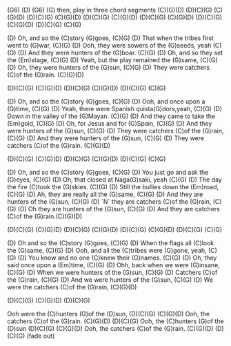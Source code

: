 (G6) (D) (G6)  (G) then, play in three chord segments
(C)(G)(D) (D)(C)(G) (C)(G)(D) (D)(C)(G)
(C)(G)(D) (D)(C)(G) (C)(G)(D) (D)(C)(G)
(C)(G)(D) (D)(C)(G) (C)(G)(D) (D)(C)(G)
(C)(G)

(D) Oh, and so the (C)story (G)goes, (C)(G)
(D) That when the tribes first went to (G)war, (C)(G)
(D) Ooh, they were sowers of the (G)seeds, yeah (C)(G)
(D) And they were hunters of the (G)boar. (C)(G)
(D) Oh, and so they set the (Em)stage, (C)(G)
(D) Yeah, but the play remained the (G)same, (C)(G)
(D) Oh, they were hunters of the (G)sun, (C)(G)
(D) They were catchers (C)of the (G)rain. (C)(G)(D) 

(D)(C)(G) (C)(G)(D) (D)(C)(G) (C)(G)(D) (D)(C)(G) (C)(G)

(D) Oh, and so the (C)story (G)goes, (C)(G)
(D) Ooh, and once upon a (G)time, (C)(G) 
(D) Yeah, there were Spanish quista(G)dors,yeah, (C)(G)
(D) Down in the valley of the (G)Mayan. (C)(G)
(D) And they came to take the (Em)gold, (C)(G)
(D) Oh, for Jesus and for (G)Spain, (C)(G)
(D) And they were hunters of the (G)sun, (C)(G)
(D) They were catchers (C)of the (G)rain, (C)(G)
(D) And they were hunters of the (G)sun, (C)(G)
(D) They were catchers (C)of the (G)rain. (C)(G)(D)

(D)(C)(G) (C)(G)(D) (D)(C)(G) (C)(G)(D) (D)(C)(G) (C)(G)

(D) Oh, and so the (C)story (G)goes, (C)(G)
(D) You just go and ask the (G)eyes, (C)(G)
(D) Oh, that closed at Naga(G)saki, yeah (C)(G)
(D) The day the fire (C)took the (G)skies. (C)(G)
(D) Still the bullies down the (Em)road, (C)(G)
(D) Ah, they are really all the (G)same, (C)(G)
(D) And they are hunters of the (G)sun, (C)(G)
(D) ´N´ they are catchers (C)of the (G)rain, (C)(G)
(D) Oh they are hunters of the (G)sun, (C)(G)
(D) And they are catchers (C)of the (G)rain.(C)(G)(D)

(D)(C)(G) (C)(G)(D) (D)(C)(G) (C)(G)(D) (D)(C)(G) 
(C)(G)(D) (D)(C)(G) (C)(G)

(D) Oh and so the (C)story (G)goes, (C)(G)
(D) When the flags all (C)look the (G)same, (C)(G)
(D) Ooh, and all the (C)tribes were (G)gone, yeah, (C)(G)
(D) You know and no one (C)knew their (G)names. (C)(G)
(D) Oh, they said once upon a (Em)time, (C)(G)
(D) Ohh, back when we were (G)insane, (C)(G)
(D) When we were hunters of the (G)sun, (C)(G)
(D) Catchers (C)of the (G)rain, (C)(G)
(D) And we were hunters of the (G)sun, (C)(G)
(D) We were the catchers (C)of the (G)rain, (C)(G)(D) 

(D)(C)(G) (C)(G)(D) (D)(C)(G) 

Ooh were the (C)hunters (G)of the (D)sun, (D)(C)(G) (C)(G)(D)
Ooh, the catchers (C)of the (G)rain. (C)(G)(D) (D)(C)(G) 
Ooh, the (C)hunters (G)of the (D)sun (D)(C)(G) (C)(G)(D)
Ooh, the catchers (C)of the (G)rain. (C)(G)(D)
(D)(C)(G) (fade out)
